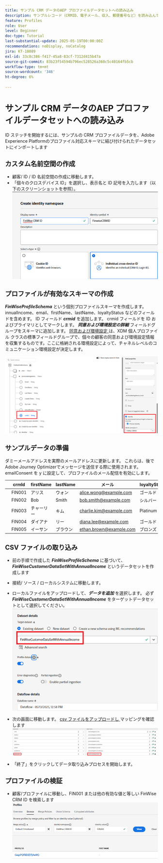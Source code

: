 ```yaml
---
title: サンプル CRM データのAEP プロファイルデータセットへの読み込み
description: サンプルレコード（CRMID、電子メール、収入、郵便番号など）を読み込んで、ECID などの共有識別子に基づいて、AEPがそれらのプロファイルを匿名 web 訪問者と正しくステッチできるかどうかを検証します。
feature: Profiles
role: User
level: Beginner
doc-type: Tutorial
last-substantial-update: 2025-05-19T00:00:00Z
recommendations: noDisplay, noCatalog
jira: KT-18089
exl-id: 33c8c386-f417-45a8-83cf-7312d415b47a
source-git-commit: 83b23f54594b796ec528526a360c5c40164fb5cb
workflow-type: tm+mt
source-wordcount: '346'
ht-degree: 6%

---
```


# サンプル CRM データのAEP プロファイルデータセットへの読み込み

ID ステッチを開始するには、サンプルの CRM プロファイルデータを、Adobe Experience Platformのプロファイル対応スキーマに結び付けられたデータセットにインポートします

## カスタム名前空間の作成

* 顧客/ ID / ID 名前空間の作成に移動します。
* 「個々のクロスデバイス ID」を選択し、表示名と ID 記号を入力します（以下のスクリーンショットを参照）。
  ![custom-namespace](assets/custom-namespace.png)

## プロファイルが有効なスキーマの作成

**_FinWiseProfileSchema_** という個別プロファイルスキーマを作成します。 innualIncome、email、firstName、lastName、loyaltyStatus などのフィールドを含めます。
ID フィールド **_crmid_** を追加します。 crmid フィールドを ID およびプライマリとしてマークします。
_**同意および環境設定の詳細**_ フィールドグループをスキーマに追加します。 [ 同意および環境設定 ](https://experienceleague.adobe.com/ja/docs/experience-platform/xdm/field-groups/profile/consents) は、XDM 個人プロファイル クラスの標準フィールドグループで、個々の顧客の同意および環境設定情報を収集するものです。ここに格納される環境設定によって、チャネルレベルのコミュニケーション環境設定が決定します。


![profile-schema](assets/finwise-profile-schema.png)

## サンプルデータの準備

ダミーメールアドレスを実際のメールアドレスに更新します。 これらは、後でAdobe Journey Optimizerでメッセージを送信する際に使用されます。 emailConsent を y に設定して、プロファイルのメール配信を有効にします。

|   | crmId | firstName | lastName | メール | loyaltyStatus | zipCode | annualIncome | emailConsent |
|---|--------|-----------|----------|-------------------------|---------------|---------|--------------|--------------|
|   | FIN001 | アリス | ウォン | alice.wong@example.com | ゴールド | 92128 | 120000 | y |
|   | FIN002 | Bob | Smith | bob.smith@example.com | シルバー | 92126 | 85000 | y |
|   | FIN003 | チャーリー | キム | charlie.kim@example.com | Platinum | 60614 | 175000 | y |
|   | FIN004 | ダイアナ | リー | diana.lee@example.com | ゴールド | 30303 | 98000 | y |
|   | FIN005 | イーサン | ブラウン | ethan.brown@example.com | ブロンズ | 75201 | 60000 | y |

## CSV ファイルの取り込み

* 前の手順で作成した **_FinWiseProfileSchema_** に基づいて、**_FinWiseCustomerDataSetWithAnnualIncome_** というデータセットを作成します

* 接続/ ソース / ローカルシステムに移動します。
* ローカルファイルをアップロードして、**_データを追加_** を選択します。 必ず _**FinWiseCustomerDataSetWithAnnualIncome**_ をターゲットデータセットとして選択してください。
  ![ingest-csv](assets/ingest-csv-into-dataset.png)
* 次の画面に移動します。 [csv ファイルをアップロードし ](assets/finwise_profiles.csv) マッピングを確認します
  ![ マッピング ](assets/mappings.png)

* 「終了」をクリックしてデータ取り込みプロセスを開始します。

## プロファイルの検証

* 顧客/プロファイルに移動し、FIN001 または他の有効な値と等しい FinWise CRM ID を検索します
  ![verify-profile](assets/verify-profiles.png)
